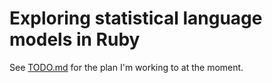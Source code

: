 # Exploring statistical language models in Ruby

See [TODO.md](./TODO.md) for the plan I'm working to at the moment.
